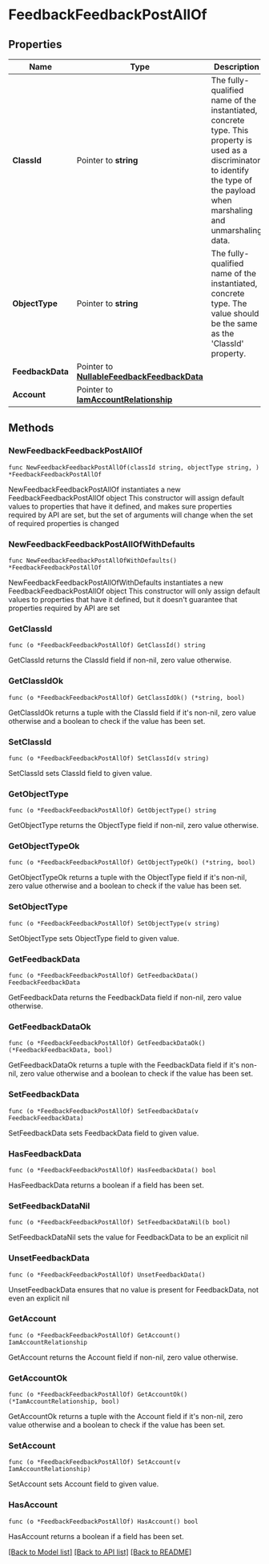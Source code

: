 # FeedbackFeedbackPostAllOf

## Properties

Name | Type | Description | Notes
------------ | ------------- | ------------- | -------------
**ClassId** | Pointer to **string** | The fully-qualified name of the instantiated, concrete type. This property is used as a discriminator to identify the type of the payload when marshaling and unmarshaling data. | [default to "feedback.FeedbackPost"]
**ObjectType** | Pointer to **string** | The fully-qualified name of the instantiated, concrete type. The value should be the same as the &#39;ClassId&#39; property. | [default to "feedback.FeedbackPost"]
**FeedbackData** | Pointer to [**NullableFeedbackFeedbackData**](FeedbackFeedbackData.md) |  | [optional] 
**Account** | Pointer to [**IamAccountRelationship**](IamAccountRelationship.md) |  | [optional] 

## Methods

### NewFeedbackFeedbackPostAllOf

`func NewFeedbackFeedbackPostAllOf(classId string, objectType string, ) *FeedbackFeedbackPostAllOf`

NewFeedbackFeedbackPostAllOf instantiates a new FeedbackFeedbackPostAllOf object
This constructor will assign default values to properties that have it defined,
and makes sure properties required by API are set, but the set of arguments
will change when the set of required properties is changed

### NewFeedbackFeedbackPostAllOfWithDefaults

`func NewFeedbackFeedbackPostAllOfWithDefaults() *FeedbackFeedbackPostAllOf`

NewFeedbackFeedbackPostAllOfWithDefaults instantiates a new FeedbackFeedbackPostAllOf object
This constructor will only assign default values to properties that have it defined,
but it doesn't guarantee that properties required by API are set

### GetClassId

`func (o *FeedbackFeedbackPostAllOf) GetClassId() string`

GetClassId returns the ClassId field if non-nil, zero value otherwise.

### GetClassIdOk

`func (o *FeedbackFeedbackPostAllOf) GetClassIdOk() (*string, bool)`

GetClassIdOk returns a tuple with the ClassId field if it's non-nil, zero value otherwise
and a boolean to check if the value has been set.

### SetClassId

`func (o *FeedbackFeedbackPostAllOf) SetClassId(v string)`

SetClassId sets ClassId field to given value.


### GetObjectType

`func (o *FeedbackFeedbackPostAllOf) GetObjectType() string`

GetObjectType returns the ObjectType field if non-nil, zero value otherwise.

### GetObjectTypeOk

`func (o *FeedbackFeedbackPostAllOf) GetObjectTypeOk() (*string, bool)`

GetObjectTypeOk returns a tuple with the ObjectType field if it's non-nil, zero value otherwise
and a boolean to check if the value has been set.

### SetObjectType

`func (o *FeedbackFeedbackPostAllOf) SetObjectType(v string)`

SetObjectType sets ObjectType field to given value.


### GetFeedbackData

`func (o *FeedbackFeedbackPostAllOf) GetFeedbackData() FeedbackFeedbackData`

GetFeedbackData returns the FeedbackData field if non-nil, zero value otherwise.

### GetFeedbackDataOk

`func (o *FeedbackFeedbackPostAllOf) GetFeedbackDataOk() (*FeedbackFeedbackData, bool)`

GetFeedbackDataOk returns a tuple with the FeedbackData field if it's non-nil, zero value otherwise
and a boolean to check if the value has been set.

### SetFeedbackData

`func (o *FeedbackFeedbackPostAllOf) SetFeedbackData(v FeedbackFeedbackData)`

SetFeedbackData sets FeedbackData field to given value.

### HasFeedbackData

`func (o *FeedbackFeedbackPostAllOf) HasFeedbackData() bool`

HasFeedbackData returns a boolean if a field has been set.

### SetFeedbackDataNil

`func (o *FeedbackFeedbackPostAllOf) SetFeedbackDataNil(b bool)`

 SetFeedbackDataNil sets the value for FeedbackData to be an explicit nil

### UnsetFeedbackData
`func (o *FeedbackFeedbackPostAllOf) UnsetFeedbackData()`

UnsetFeedbackData ensures that no value is present for FeedbackData, not even an explicit nil
### GetAccount

`func (o *FeedbackFeedbackPostAllOf) GetAccount() IamAccountRelationship`

GetAccount returns the Account field if non-nil, zero value otherwise.

### GetAccountOk

`func (o *FeedbackFeedbackPostAllOf) GetAccountOk() (*IamAccountRelationship, bool)`

GetAccountOk returns a tuple with the Account field if it's non-nil, zero value otherwise
and a boolean to check if the value has been set.

### SetAccount

`func (o *FeedbackFeedbackPostAllOf) SetAccount(v IamAccountRelationship)`

SetAccount sets Account field to given value.

### HasAccount

`func (o *FeedbackFeedbackPostAllOf) HasAccount() bool`

HasAccount returns a boolean if a field has been set.


[[Back to Model list]](../README.md#documentation-for-models) [[Back to API list]](../README.md#documentation-for-api-endpoints) [[Back to README]](../README.md)


